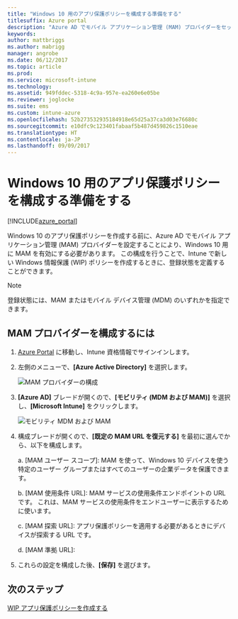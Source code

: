 ```yaml
---
title: "Windows 10 用のアプリ保護ポリシーを構成する準備をする"
titlesuffix: Azure portal
description: "Azure AD でモバイル アプリケーション管理 (MAM) プロバイダーをセットアップします"
keywords: 
author: mattbriggs
ms.author: mabrigg
manager: angrobe
ms.date: 06/12/2017
ms.topic: article
ms.prod: 
ms.service: microsoft-intune
ms.technology: 
ms.assetid: 949fddec-5318-4c9a-957e-ea260e6e05be
ms.reviewer: joglocke
ms.suite: ems
ms.custom: intune-azure
ms.openlocfilehash: 52b273532935184918e65d25a37ca3d03e76680c
ms.sourcegitcommit: e10dfc9c123401fabaaf5b487d459826c1510eae
ms.translationtype: HT
ms.contentlocale: ja-JP
ms.lasthandoff: 09/09/2017
---
```

# <a name="get-ready-to-configure-app-protection-policies-for-windows-10"></a>Windows 10 用のアプリ保護ポリシーを構成する準備をする

[!INCLUDE[azure_portal](./includes/azure_portal.md)]

Windows 10 のアプリ保護ポリシーを作成する前に、Azure AD でモバイル アプリケーション管理 (MAM) プロバイダーを設定することにより、Windows 10 用に MAM を有効にする必要があります。 この構成を行うことで、Intune で新しい Windows 情報保護 (WIP) ポリシーを作成するときに、登録状態を定義することができます。

> [!NOTE]
> 登録状態には、MAM またはモバイル デバイス管理 (MDM) のいずれかを指定できます。

## <a name="to-configure-the-mam-provider"></a>MAM プロバイダーを構成するには

1.  [Azure Portal](https://portal.azure.com/) に移動し、Intune 資格情報でサインインします。

2.  左側のメニューで、**[Azure Active Directory]** を選択します。

    ![MAM プロバイダーの構成](./media/mam-provider-sc-1.png)

3.  **[Azure AD]** ブレードが開くので、**[モビリティ (MDM および MAM)]** を選択し、**[Microsoft Intune]** をクリックします。

    ![モビリティ MDM および MAM](./media/mam-provider-sc-1.png)

4.  構成ブレードが開くので、**[既定の MAM URL を復元する]** を最初に選んでから、以下を構成します。

    a.  [MAM ユーザー スコープ]: MAM を使って、Windows 10 デバイスを使う特定のユーザー グループまたはすべてのユーザーの企業データを保護できます。

    b.  [MAM 使用条件 URL]: MAM サービスの使用条件エンドポイントの URL です。 これは、MAM サービスの使用条件をエンドユーザーに表示するために使います。

    c.  [MAM 探索 URL]: アプリ保護ポリシーを適用する必要があるときにデバイスが探索する URL です。

    d.  [MAM 準拠 URL]:

5.  これらの設定を構成した後、**[保存]** を選びます。

## <a name="next-steps"></a>次のステップ

[WIP アプリ保護ポリシーを作成する](windows-information-protection-policy-create.md)
